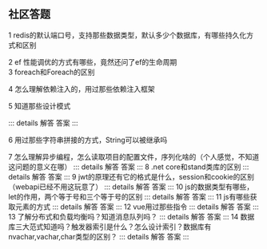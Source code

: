 
##  社区答题

1 redis的默认端口号，支持那些数据类型，默认多少个数据库，有哪些持久化方式和区别
 

2 ef 性能调优的方式有哪些，竟然还问了ef的生命周期  
3 foreach和Foreach的区别 
 
4 怎么理解依赖注入的，用过那些依赖注入框架

 

5 知道那些设计模式

::: details 解答
 答案
:::

6 用过那些字符串拼接的方式，String可以被继承吗

 
7 怎么理解异步编程，怎么读取项目的配置文件，序列化啥的（个人感觉，不知道这问题的意义在哪）
::: details 解答
 答案
:::
8 .net core和stand类库的区别
::: details 解答
 答案
:::
9 jwt的原理还有它的格式是什么，session和cookie的区别（webapi已经不用这玩意了）
::: details 解答
 答案
:::
10 js的数据类型有哪些，let的作用，两个等于号和三个等于号的区别
::: details 解答
 答案
:::
11 js有哪些获取元素的方式
::: details 解答
 答案
:::
12 vue用过那些指令
::: details 解答
 答案
:::
13 了解分布式和负载均衡吗？知道消息队列吗？
::: details 解答
 答案
:::
14 数据库三大范式知道吗？触发器索引是什么？怎么设计索引？数据库有nvachar,vachar,char类型的区别？
::: details 解答
 答案
:::
